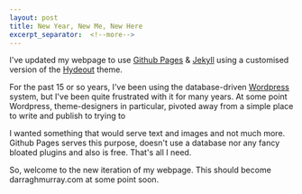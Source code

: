 ```yaml
---
layout: post
title: New Year, New Me, New Here
excerpt_separator:  <!--more-->
---
```


I've updated my webpage to use [Github Pages](https://pages.github.com/) & [Jekyll](http://jekyllrb.com) using a customised version of the [Hydeout](https://github.com/fongandrew/hydeout) theme.

For the past 15 or so years, I've been using the database-driven [Wordpress](https://wordpress.com/) system, but I've been quite frustrated with it for many years. At some point Wordpress, theme-designers in particular, pivoted away from a simple place to write and publish to trying to 

I  wanted something that would serve text and images and not much more. Github Pages serves this purpose, doesn't use a database nor any fancy bloated plugins and also is free. That's all I need. 

So, welcome to the new iteration of my webpage. This should become darraghmurray.com at some point soon.
